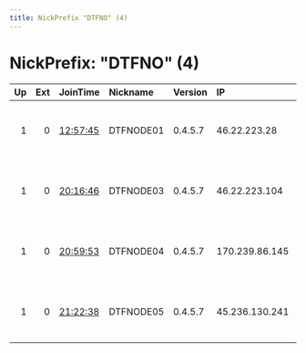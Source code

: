 ```yaml
---
title: NickPrefix "DTFNO" (4)
---
```


# NickPrefix: "DTFNO" (4)

|   Up |   Ext | JoinTime                                                                                            | Nickname   | Version   | IP             | AS                  | CC   |   ORp |   Dirp | OS    | Contact                            |   eFamMembers |
|-----:|------:|:----------------------------------------------------------------------------------------------------|:-----------|:----------|:---------------|:--------------------|:-----|------:|-------:|:------|:-----------------------------------|--------------:|
|    1 |     0 | [12:57:45](https://metrics.torproject.org/rs.html#details/E734103DF8372AE742B7544EC5E4418E14ABDF5A) | DTFNODE01  | 0.4.5.7   | 46.22.223.28   | Aktsiaselts WaveCom | ee   |   443 |      0 | Linux | freedom at freemail dot com decent |             5 |
|    1 |     0 | [20:16:46](https://metrics.torproject.org/rs.html#details/6B5C9D17613D4F49ABC6B7EE78458D8402D0DB99) | DTFNODE03  | 0.4.5.7   | 46.22.223.104  | Aktsiaselts WaveCom | ee   |   443 |      0 | Linux | freedom at freemail dot com decent |             5 |
|    1 |     0 | [20:59:53](https://metrics.torproject.org/rs.html#details/5414065F98A160F630DAE0689973FC66D7EA62E9) | DTFNODE04  | 0.4.5.7   | 170.239.86.145 | ZAM LTDA.           | cl   |   443 |      0 | Linux | freedom at freemail dot com decent |             4 |
|    1 |     0 | [21:22:38](https://metrics.torproject.org/rs.html#details/68C1A25788D99FD4D55765F7354B7535D1D89C17) | DTFNODE05  | 0.4.5.7   | 45.236.130.241 | None                | cl   |   443 |      0 | Linux | freedom at freemail dot com decent |             4 |
